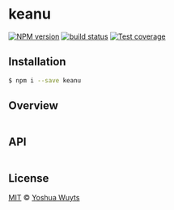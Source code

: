 # keanu
[![NPM version][npm-image]][npm-url]
[![build status][travis-image]][travis-url]
[![Test coverage][coveralls-image]][coveralls-url]

## Installation
```bash
$ npm i --save keanu
```

## Overview
```js

```

## API
```js

```

## License
[MIT](https://tldrlegal.com/license/mit-license) ©
[Yoshua Wuyts](yoshuawuyts.com)

[npm-image]: https://img.shields.io/npm/v/keanu.svg?style=flat-square
[npm-url]: https://npmjs.org/package/keanu
[travis-image]: https://img.shields.io/travis/yoshuawuyts/keanu.svg?style=flat-square
[travis-url]: https://travis-ci.org/yoshuawuyts/keanu
[coveralls-image]: https://img.shields.io/coveralls/yoshuawuyts/keanu.svg?style=flat-square
[coveralls-url]: https://coveralls.io/r/yoshuawuyts/keanu?branch=master
